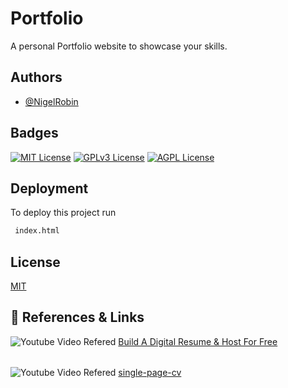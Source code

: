 
# Portfolio

A personal Portfolio website to showcase your skills.



## Authors

- [@NigelRobin](https://www.github.com/NigelTheTarnished)


## Badges

[![MIT License](https://img.shields.io/badge/License-MIT-green.svg)](https://choosealicense.com/licenses/mit/)
[![GPLv3 License](https://img.shields.io/badge/License-GPL%20v3-yellow.svg)](https://opensource.org/licenses/)
[![AGPL License](https://img.shields.io/badge/license-AGPL-blue.svg)](http://www.gnu.org/licenses/agpl-3.0)


## Deployment

To deploy this project run

```bash
 index.html
```


## License

[MIT](https://choosealicense.com/licenses/mit/)


## 🔗 References & Links

![Youtube Video Refered](https://img.shields.io/badge/youtube-red?style=for-the-badge&logo=youtube&logoColor=white) 
[Build A Digital Resume & Host For Free](https://www.youtube.com/watch?v=clwpf3VwCZQ&t=3s)
######
![Youtube Video Refered](https://img.shields.io/badge/roadmap-black?style=for-the-badge&logo=roadmapsh&logoColor=white)
[single-page-cv](https://roadmap.sh/projects/single-page-cv)

